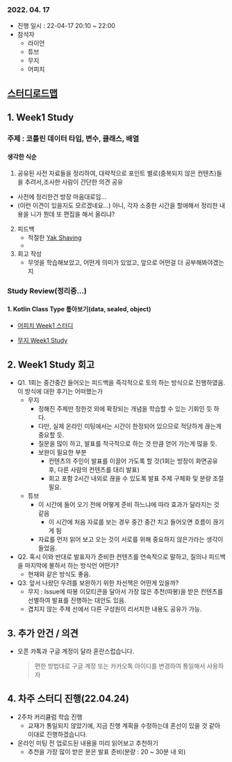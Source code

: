 ### 2022. 04. 17

* 진행 일시 : 22-04-17 20:10 ~ 22:00
* 참석자
  * 라이언
  * 튜브
  * 무지
  * 어피치

## [스터디로드맵](https://docs.google.com/spreadsheets/d/12z15TYyXQWwNTsqa95uINQWR1are03s2_mA-SFCAJUI/edit#gid=1065492110)

## 1. Week1 Study
### 주제 : 코틀린 데이터 타입, 변수, 클래스, 배열
#### 생각한 식순
1. 공유된 사전 자료들을 정리하여, 대략적으로 포인트 별로(중복되지 않은 컨텐츠)들을 추려서,조사한 사람이 간단한 의견 공유
  * 사전에 정리한건 방장 마음대로임...
  * (이런 이견이 있을지도 모르겠네요...) 아니, 각자 소중한 시간을 할애해서 정리한 내용을 니가 뭔데 또 편집을 해서 올리냐? 
2. 피드백 
   * 적절한 [Yak Shaving](https://money-mind.tistory.com/3) 
   * 
3. 회고 작성
   * 무엇을 학습해보았고, 어떤게 의미가 있었고, 앞으로 어떤걸 더 공부해봐야겠는지

### Study Review(정리중...)
#### 1. Kotlin Class Type 톺아보기(data, sealed, object)
* [어피치 Week1 스터디](https://github.com/kotlin-serverside-study/kotlin-basic-2.0/issues/1#issuecomment-1100612135)

* [무지 Week1 Study](https://github.com/kotlin-serverside-study/kotlin-basic-2.0/issues/1#issuecomment-1100511857)



## 2. Week1 Study 회고
* Q1. 1회는 중간중간 들어오는 피드백을 즉각적으로 토의 하는 방식으로 진행하였음. 이 방식에 대한 후기는 어떠했는가
  * 무지
    * 정해진 주제만 정한것 외에 확장되는 개념을 학습할 수 있는 기회인 듯 하다.
    * 다만, 실제 온라인 미팅에서는 시간이 한정되어 있으므로 적당하게 끊는게 중요할 듯.
    * 질문을 많이 하고, 발표를 적극적으로 하는 것 만큼 얻어 가는게 많을 듯.
    * 보완이 필요한 부분
      * 컨텐츠의 주인이 발표를 이끌어 가도록 할 것(1회는 방장이 화면공유 후, 다른 사람의 컨텐츠를 대리 발표)
      * 회고 포함 2시간 내외로 끊을 수 있도록 발표 주제 구체화 및 분량 조절 필요.
  * 튜브
    * 이 시간에 들어 오기 전에 어떻게 준비 하느냐에 따라 효과가 달라지는 것 같음
      * 이 시간에 처음 자료를 보는 경우 중간 중간 치고 들어오면 흐름이 끊기게 됨
    * 자료를 먼저 읽어 보고 오는 것이 서로를 위해 중요하지 않은가라는 생각이 들었음.
* Q2. 혹시 이와 반대로 발표자가 준비한 컨텐츠를 연속적으로 말하고, 질의나 피드백을 마지막에 몰하서 하는 방식언 어떤가?
  * 현재와 같은 방식도 좋음.
* Q3. 앞서 나왔던 우려를 보완하기 위한 차선책은 어떤게 있을까?
  * 무지 : Issue에 따봉 이모티콘을 달아서 가장 많은 추천(따봉)을 받은 컨텐츠를 선별하여 발표를 진행하는 대안도 있음.
  * 겹치지 않는 주제 선에서 다른 구성원이 리서치한 내용도 공유가 가능.

## 3. 추가 안건 / 의견
* 오픈 카톡과 구글 계정이 달라 혼란스럽습니다.
  > 편한 방법대로 구글 계정 또는 카카오톡 아이디를 변경하여 통일해서 사용하자

## 4. 차주 스터디 진행(22.04.24)
* 2주차 커리큘럼 학습 진행
  * 교재가 통일되지 않았기에, 지금 진행 계획을 수정하는데 혼선이 있을 것 같아 이대로 진행하겠습니다.
* 온라인 미팅 전 업로드된 내용을 미리 읽어보고 추천하기
  * 추천을 가장 많이 받은 분은 발표 준비(분량 : 20 ~ 30분 내 외)